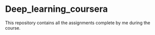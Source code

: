 # Deep_learning_coursera
This repository contains all the assignments complete by me during the course.
